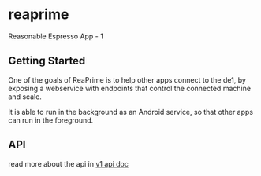 # reaprime

Reasonable Espresso App - 1

## Getting Started

One of the goals of ReaPrime is to help other apps connect to the de1, by exposing a webservice with endpoints that control the
connected machine and scale.

It is able to run in the background as an Android service, so that other apps can run in the foreground.

## API
read more about the api in [v1 api doc](./api_v1.md)

